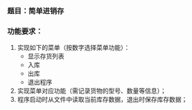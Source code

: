 ### 题目：简单进销存

### 功能要求：

1. 实现如下的菜单（按数字选择菜单功能）：
	- 显示存货列表
	- 入库
	- 出库
	- 退出程序
1. 实现菜单对应功能（需记录货物的型号、数量等信息）；
1. 程序启动时从文件中读取当前库存数据，退出时保存库存数据；
